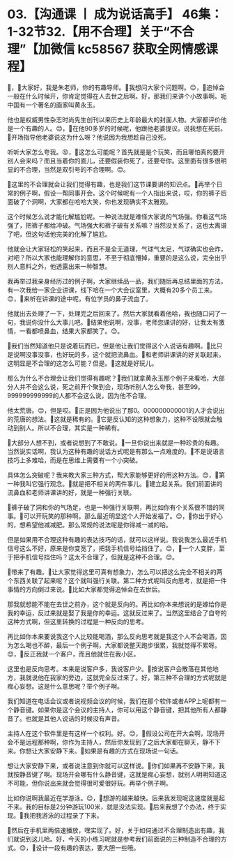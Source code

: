 # 03.【沟通课 丨 成为说话高手】 46集：1-32节32.【用不合理】关于“不合理”【加微信 kc58567 获取全网情感课程】

🎼，🎼大家好，我是朱老师，你的有趣导师。🎼我想问大家个问题啊。😊，🎼追悼会一般在什么时候开，你肯定觉得在人去世之后啊。好，那我们来讲个小故事啊。呃中国有一个著名的画家叫黄永玉。

他也是权威男性杂志时尚先生创刊以来历史上年龄最大的封面人物。大家都评价他是一个有趣的人。😊，🎼在他90多岁的时候呢，他跟他老婆提议。说我想在死前。🎼开场指导他老婆说这为什么呀？他说因为我想趁自己没死。

听听大家怎么夸我。😡，🎼这怎么可能呢？首先就是是个玩笑，而且哪怕真的要开别人会来吗？而且当着你的面儿，还要假装你死了，还要夸你。这里面有很多很明显的不合理，当然是双引号的不合理啊。😊。

🎼这里的不合理就会让我们觉得有趣，也是我们这节课要讲的知识点。🎼再举个日常的例子啊，假设一帮同事开会。这个时候呢有一个人指出来说，哎，你的裤子后面破了个洞啊，大家都在哈哈大笑，你也发现确实不太雅观。

这个时候怎么说才能化解尴尬呢。一种说法就是难怪大家说的气场强。你看这气场强了，把裤子都给冲破。气场强大和裤子破有关系嘛？当然没关系了，这也太离谱了吧，但这句话他完美的化解了尴尬。

他就会让大家轻松的笑起来，而且不是全无道理，气球气太足，气球确实也会炸，对吧？所以大家也能理解你的意思，不至于彻底懵掉，重要的是这么说，完全出乎别人意料之外，他透露出来一种智慧。

我再举过我亲身经历过的例子啊，大家继续品一品，我们随后再总结里面的方法，有一次我给一家企业讲课，线下哈在一个大会议室里，大概有20多个员工来。😊，🎼来听在讲课的途中呢，有位学员的鼻子流血了。

他就出去处理了一下，处理完之后回来了。然后大家就看着他哈，我也随口问了一句，我说你没什么大事儿吧。🎼结果他说啊，没事，老师您课讲的好，让我太有激情，一看都喷鼻血，结果大家都笑了。😊。

🎼我们当然知道他只是说着玩而已，但是他让我们觉得这个人说话有趣啊。🎼比只是说啊没事没事，也好玩的多，这个就把流鼻血。🎼和老师讲课讲的好关联起来，这明显是不合理的这怎么可能？但是。🎼这就是好玩儿。

那么为什么不合理会让我们觉得有趣呢？🎼我们就拿黄永玉那个例子来看哈，大部分人并不会这么说，死之前开个聚到会，现场听别人怎么夸我，甚至99。999999999999的人都不会这么说，因为他不合理。

他太荒唐。😊，但是哎。🎼正是因为他说出了那0。000000000001的人才会说出的荒唐的想法。🎼这就是稀有的。🎼它是反认知的这种想象力，这种不设限就会触动到别人。所以不合理，其实是一种稀有。

🎼大部分人想不到，或者说想到了不敢说。🎼一旦你说出来就是一种珍贵的有趣。当然说实话啊，我认为这种有趣的说话方式呢是有那么一点难度的。🎼不是说语言技巧上多难哈，而是在思维上需要有一个小突破。

具体怎么突破呢？我来教大家三种方式，帮大家能够更好的用这种方法。😊，🎼第一种我叫它强行观念。🎼就是把不相关的两件事儿。🎼建立起关系。我们前面讲的流鼻血和老师讲课讲的好，就是一种强行关联。

🎼裤子破了洞和你的气场足，也是一种强行关联啊，再比如你有个关系很不错的同事。🎼可以开玩笑的那种啊。那么最近明显这个人开始发福了。😊，🎼你出于好心的，想希望他减减肥。那么常规的说法呢是你得减一减的哈。

但是如果用不合理这种有趣的表达技巧的话，就可以这样说。我说我怎么最近手机信号这么不好，原来是你变宽了，把我手机信号给挡住了。😊，🎼一个人变胖，至于把手机信号挡住吗？这太不合理了，但就是这种不合理。😊。

🎼带来了有趣。🎼让大家觉得这里可真有想象力，怎么可以把这么完全不相关的两个东西关联了起来呢？这个就叫强行关联。第二种方式呢叫反向思考，就是把一件事情的方向倒过来说。🎼比如大家都觉得追悼会在去世后。

那我就想能不能在去世之前办，这个就是反向的。再比如你本来想说的是嫁给你是我的幸运，反过来就是娶了我是你的幸运。这就反过来了。当然这里结合了自夸的这种方式啊，但这里转换的过程是一种反向的思考。

再比如你本来要说我这个人比较能喝酒，那么反向思考就是我这个人不会喝酒，因为怎么喝也不醉，最后一个例子啊，大家都说整天跑步很累，我就觉得不累呀。😊，🎼反正我就一个客户，而且他就住在我小区。

这里也是反向思考。本来是说客户多，我说客户少。🎼按说客户会散落在其他地方，我就说他在我家的旁边，这就完全反过来了。好，第三种不合理的方式呢就是痴心妄想。这是什么意思呢？举个例子啊。

我们知道在电话会议或者说视频会议的时候，我们在那个软件或者APP上呢都有一个静音键。如果你是这个会议的主持人，你可以用这个静音键，把其他所有人都静音了。也就是其他人说话的时候没有声音。

主持人在这个软件里是有这样一个权利。好。😊，🎼假设公司在开大会啊，现场开会不是远程那种啊，你作为主持人，然后你发现到了之后大家都在聊天，静不下来。你想让大家安静下来。🎼如果是有趣的方式在现场说一句话。

想让大家安静下来，或者说注意到你就可以这样说。🎼你们如果再不安静下来，我就按静音键了啊。现场开会哪有什么静音键，这就是痴心妄想，就别人明明知道这不可能，但你说出来就会觉得很可爱很好玩。再举个例子啊。

比如你说啊我最近在学游泳。😊，🎼想游的越来越快。后来我发现呢这速度就是起不来。我的目标是2分钟游玩100米，就是没法实现。🎼后来我想了个办法，终于实现。🎼我把我游泳的过程录了下来。

🎼然后在手机里两倍速播放，嘿实现了。好，关于如何通过不合理制造出有趣，我们就说到这儿哈。好，今天的小练习呢就是参考我们前面说的三种制造不合理的方式。😊，🎼设计一段有趣的表达，要大胆一些哦。

